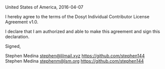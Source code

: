 United States of America, 2016-04-07

I hereby agree to the terms of the Dosyt Individual Contributor License
Agreement v1.0.

I declare that I am authorized and able to make this agreement and sign this
declaration.

Signed,

Stephen Medina stephen@lilmail.xyz https://github.com/stephen144
Stephen Medina stephenm@lsm.org https://github.com/stephen144
